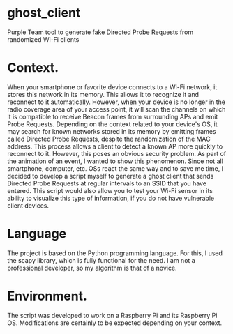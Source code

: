# ghost_client
Purple Team tool to generate fake Directed Probe Requests from randomized Wi-Fi clients

# Context.

When your smartphone or favorite device connects to a Wi-Fi network, it stores this network in its memory. This allows it to recognize it and reconnect to it automatically. However, when your device is no longer in the radio coverage area of ​​your access point, it will scan the channels on which it is compatible to receive Beacon frames from surrounding APs and emit Probe Requests.
Depending on the context related to your device's OS, it may search for known networks stored in its memory by emitting frames called Directed Probe Requests, despite the randomization of the MAC address. This process allows a client to detect a known AP more quickly to reconnect to it. However, this poses an obvious security problem.
As part of the animation of an event, I wanted to show this phenomenon. Since not all smartphone, computer, etc. OSs react the same way and to save me time, I decided to develop a script myself to generate a ghost client that sends Directed Probe Requests at regular intervals to an SSID that you have entered.
This script would also allow you to test your Wi-Fi sensor in its ability to visualize this type of information, if you do not have vulnerable client devices.

# Language

The project is based on the Python programming language. For this, I used the scapy library, which is fully functional for the need. I am not a professional developer, so my algorithm is that of a novice.

# Environment.

The script was developed to work on a Raspberry Pi and its Raspberry Pi OS. Modifications are certainly to be expected depending on your context.
